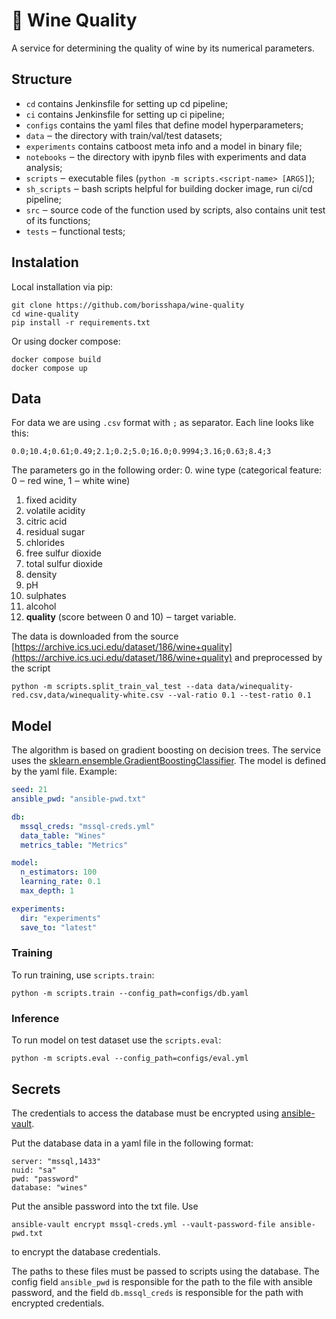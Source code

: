 # 🍷 Wine Quality

A service for determining the quality of wine by its numerical parameters.

## Structure
* `cd` contains Jenkinsfile for setting up cd pipeline;
* `ci` contains Jenkinsfile for setting up ci pipeline;
* `configs` contains the yaml files that define model hyperparameters;
* `data` ‒ the directory with train/val/test datasets;
* `experiments` contains catboost meta info and a model in binary file;
* `notebooks` ‒ the directory with ipynb files with experiments and data analysis;
* `scripts` ‒ executable files (`python -m scripts.<script-name> [ARGS]`);
* `sh_scripts` ‒ bash scripts helpful for building docker image, run ci/cd pipeline;
* `src` ‒ source code of the function used by scripts, also contains unit test of its functions;
* `tests` ‒ functional tests;

## Instalation
Local installation via pip:
```shell
git clone https://github.com/borisshapa/wine-quality
cd wine-quality
pip install -r requirements.txt
```

Or using docker compose: 
```shell
docker compose build
docker compose up
```

## Data
For data we are using `.csv` format with `;` as separator. Each line looks like this:
```text
0.0;10.4;0.61;0.49;2.1;0.2;5.0;16.0;0.9994;3.16;0.63;8.4;3
```

The parameters go in the following order:
0. wine type (categorical feature: 0 ‒ red wine, 1 ‒ white wine)
1. fixed acidity
2. volatile acidity
3. citric acid
4.  residual sugar
5. chlorides
6. free sulfur dioxide
7. total sulfur dioxide
8. density
9. pH
10. sulphates
11. alcohol
12. **quality** (score between 0 and 10) ‒ target variable.

The data is downloaded from the source [https://archive.ics.uci.edu/dataset/186/wine+quality](https://archive.ics.uci.edu/dataset/186/wine+quality)
and preprocessed by the script 
```shell
python -m scripts.split_train_val_test --data data/winequality-red.csv,data/winequality-white.csv --val-ratio 0.1 --test-ratio 0.1
```

## Model
The algorithm is based on gradient boosting on decision trees. The service uses the [sklearn.ensemble.GradientBoostingClassifier](https://scikit-learn.org/stable/modules/generated/sklearn.ensemble.GradientBoostingClassifier.html).
The model is defined by the yaml file. Example:
```yaml
seed: 21
ansible_pwd: "ansible-pwd.txt"

db:
  mssql_creds: "mssql-creds.yml"
  data_table: "Wines"
  metrics_table: "Metrics"

model:
  n_estimators: 100
  learning_rate: 0.1
  max_depth: 1

experiments:
  dir: "experiments"
  save_to: "latest"
```

### Training
To run training, use `scripts.train`:
```shell
python -m scripts.train --config_path=configs/db.yaml
```

### Inference
To run model on test dataset use the `scripts.eval`:
```shell
python -m scripts.eval --config_path=configs/eval.yml
```

## Secrets
The credentials to access the database must be encrypted using [ansible-vault](https://docs.ansible.com/ansible/latest/vault_guide/index.html).

Put the database data in a yaml file in the following format:
```shell
server: "mssql,1433"
nuid: "sa"
pwd: "password"
database: "wines"
```

Put the ansible password into the txt file. Use 
```shell
ansible-vault encrypt mssql-creds.yml --vault-password-file ansible-pwd.txt
```
to encrypt the database credentials.

The paths to these files must be passed to scripts using the database.
The config field `ansible_pwd` is responsible for the path to the file with ansible password, and the field `db.mssql_creds` is responsible for the path with encrypted credentials. 